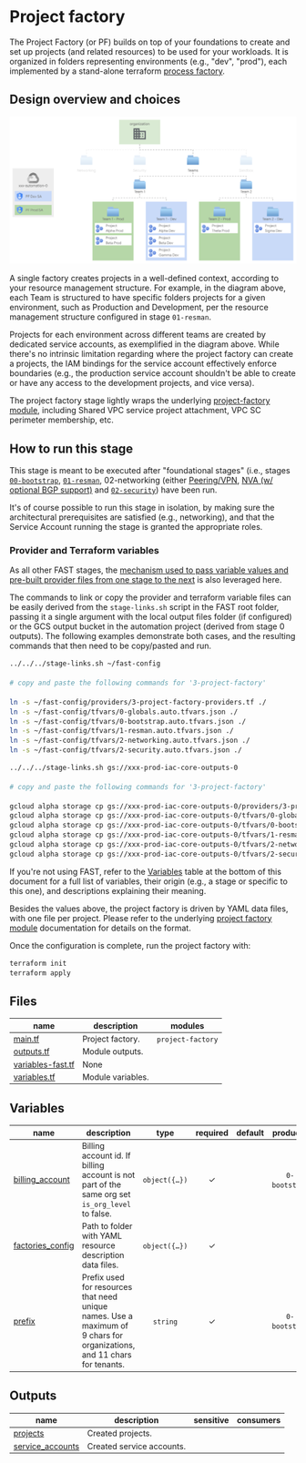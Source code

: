# Project factory

The Project Factory (or PF) builds on top of your foundations to create and set up projects (and related resources) to be used for your workloads.
It is organized in folders representing environments (e.g., "dev", "prod"), each implemented by a stand-alone terraform [process factory](../../../../blueprints/factories/README.md).

## Design overview and choices

<p align="center">
  <img src="diagram.svg" alt="Project factory diagram">
</p>

A single factory creates projects in a well-defined context, according to your resource management structure. For example, in the diagram above, each Team is structured to have specific folders projects for a given environment, such as Production and Development, per the resource management structure configured in stage `01-resman`.

Projects for each environment across different teams are created by dedicated service accounts, as exemplified in the diagram above. While there's no intrinsic limitation regarding where the project factory can create a projects, the IAM bindings for the service account effectively enforce boundaries (e.g., the production service account shouldn't be able to create or have any access to the development projects, and vice versa).

The project factory stage lightly wraps the underlying [project-factory module](../../../../modules/project-factory/), including Shared VPC service project attachment, VPC SC perimeter membership, etc.
  
## How to run this stage

This stage is meant to be executed after "foundational stages" (i.e., stages [`00-bootstrap`](../../0-bootstrap), [`01-resman`](../../1-resman), 02-networking (either [Peering/VPN](../../2-networking-a-simple), [NVA (w/ optional BGP support)](../../2-networking-c-nva) and [`02-security`](../../2-security)) have been run.

It's of course possible to run this stage in isolation, by making sure the architectural prerequisites are satisfied (e.g., networking), and that the Service Account running the stage is granted the appropriate roles.

### Provider and Terraform variables

As all other FAST stages, the [mechanism used to pass variable values and pre-built provider files from one stage to the next](../../0-bootstrap/README.md#output-files-and-cross-stage-variables) is also leveraged here.

The commands to link or copy the provider and terraform variable files can be easily derived from the `stage-links.sh` script in the FAST root folder, passing it a single argument with the local output files folder (if configured) or the GCS output bucket in the automation project (derived from stage 0 outputs). The following examples demonstrate both cases, and the resulting commands that then need to be copy/pasted and run.

```bash
../../../stage-links.sh ~/fast-config

# copy and paste the following commands for '3-project-factory'

ln -s ~/fast-config/providers/3-project-factory-providers.tf ./
ln -s ~/fast-config/tfvars/0-globals.auto.tfvars.json ./
ln -s ~/fast-config/tfvars/0-bootstrap.auto.tfvars.json ./
ln -s ~/fast-config/tfvars/1-resman.auto.tfvars.json ./
ln -s ~/fast-config/tfvars/2-networking.auto.tfvars.json ./
ln -s ~/fast-config/tfvars/2-security.auto.tfvars.json ./
```

```bash
../../../stage-links.sh gs://xxx-prod-iac-core-outputs-0

# copy and paste the following commands for '3-project-factory'

gcloud alpha storage cp gs://xxx-prod-iac-core-outputs-0/providers/3-project-factory-providers.tf ./
gcloud alpha storage cp gs://xxx-prod-iac-core-outputs-0/tfvars/0-globals.auto.tfvars.json ./
gcloud alpha storage cp gs://xxx-prod-iac-core-outputs-0/tfvars/0-bootstrap.auto.tfvars.json ./
gcloud alpha storage cp gs://xxx-prod-iac-core-outputs-0/tfvars/1-resman.auto.tfvars.json ./
gcloud alpha storage cp gs://xxx-prod-iac-core-outputs-0/tfvars/2-networking.auto.tfvars.json ./
gcloud alpha storage cp gs://xxx-prod-iac-core-outputs-0/tfvars/2-security.auto.tfvars.json ./
```

If you're not using FAST, refer to the [Variables](#variables) table at the bottom of this document for a full list of variables, their origin (e.g., a stage or specific to this one), and descriptions explaining their meaning.

Besides the values above, the project factory is driven by YAML data files, with one file per project. Please refer to the underlying [project factory module](../../../../modules/project-factory/) documentation for details on the format.

Once the configuration is complete, run the project factory with:

```bash
terraform init
terraform apply
```

<!-- TFDOC OPTS files:1 show_extra:1 -->
<!-- BEGIN TFDOC -->
## Files

| name | description | modules |
|---|---|---|
| [main.tf](./main.tf) | Project factory. | <code>project-factory</code> |
| [outputs.tf](./outputs.tf) | Module outputs. |  |
| [variables-fast.tf](./variables-fast.tf) | None |  |
| [variables.tf](./variables.tf) | Module variables. |  |

## Variables

| name | description | type | required | default | producer |
|---|---|:---:|:---:|:---:|:---:|
| [billing_account](variables-fast.tf#L17) | Billing account id. If billing account is not part of the same org set `is_org_level` to false. | <code title="object&#40;&#123;&#10;  id           &#61; string&#10;  is_org_level &#61; optional&#40;bool, true&#41;&#10;&#125;&#41;">object&#40;&#123;&#8230;&#125;&#41;</code> | ✓ |  | <code>0-bootstrap</code> |
| [factories_config](variables.tf#L17) | Path to folder with YAML resource description data files. | <code title="object&#40;&#123;&#10;  projects_data_path &#61; string&#10;  budgets &#61; optional&#40;object&#40;&#123;&#10;    billing_account       &#61; string&#10;    budgets_data_path     &#61; string&#10;    notification_channels &#61; optional&#40;map&#40;any&#41;, &#123;&#125;&#41;&#10;  &#125;&#41;&#41;&#10;&#125;&#41;">object&#40;&#123;&#8230;&#125;&#41;</code> | ✓ |  |  |
| [prefix](variables-fast.tf#L30) | Prefix used for resources that need unique names. Use a maximum of 9 chars for organizations, and 11 chars for tenants. | <code>string</code> | ✓ |  | <code>0-bootstrap</code> |

## Outputs

| name | description | sensitive | consumers |
|---|---|:---:|---|
| [projects](outputs.tf#L17) | Created projects. |  |  |
| [service_accounts](outputs.tf#L27) | Created service accounts. |  |  |
<!-- END TFDOC -->
